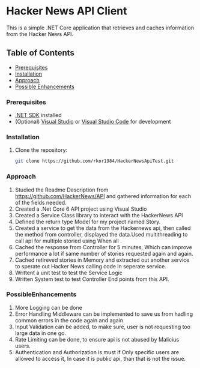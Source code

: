 # Hacker News API Client

This is a simple .NET Core application that retrieves and caches information from the Hacker News API.

## Table of Contents

  - [Prerequisites](#prerequisites)
  - [Installation](#installation)
  - [Approach](#Approach)
  - [Possible Enhancements](#PossibleEnhancements)



### Prerequisites
- [.NET SDK](https://dotnet.microsoft.com/download) installed
- (Optional) [Visual Studio](https://visualstudio.microsoft.com/downloads/) or [Visual Studio Code](https://code.visualstudio.com/) for development

### Installation
1. Clone the repository:
   ```bash
   git clone https://github.com/rkor1984/HackerNewsApiTest.git
   
### Approach
1. Studied the Readme Description from https://github.com/HackerNews/API and gathered information for each of the fields needed.
2. Created a .Net Core 6 API project using Visual Studio
3. Created a Service Class library to interact with the HackerNews API
4. Defined the return type Model for my project named Story.
5. Created a service to get the data from the Hackernews api, then called the method from controller, displayed the data.Used multithreading to call api for multiple storied using When all .
6. Cached the response from Controller for 5 minutes, Which can improve performance a lot if same number of stories requested again and again.
7. Cached retireved stories in Memory and extracted out another service to sperate out Hacker News calling code in seperate service.
8. Writtent a unit test to test the Service Logic
9. Written System test to test Controller End points from this API.
    
### PossibleEnhancements
1. More Logging can be done
2. Error Handling Middleware can be implemented to save us from hadling common errors in the code again and again
3. Input Validation can be added, to make sure, user is not requesting too large data in one go.
4. Rate Limiting can be done, to ensure api is not abused by Malicius  users.
5. Authentication and Authorization is must if Only specific users are allowed to access it, In case it is public api, than that is not the issue.
